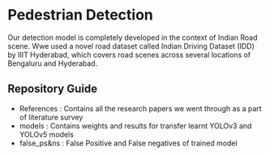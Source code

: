# Pedestrian Detection
Our detection model is completely developed in the context of Indian Road scene. Wwe used a novel road dataset called Indian Driving Dataset (IDD) by IIIT Hyderabad, which covers road scenes across several locations of Bengaluru and Hyderabad.
## Repository Guide
* References : Contains all the research papers we went through as a part of literature survey
* models : Contains weights and results for transfer learnt YOLOv3 and YOLOv5 models
* false_ps&ns : False Positive and False negatives of trained model
